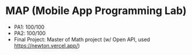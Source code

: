# MAP (Mobile App Programming Lab)
- PA1: 100/100
- PA2: 100/100
- Final Project: Master of Math project (w/ Open API, used https://newton.vercel.app/)